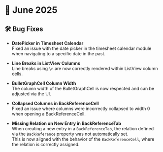# 📅 June 2025

## 🛠 Bug Fixes

- **DatePicker in Timesheet Calendar**  
  Fixed an issue with the date picker in the timesheet calendar module when navigating to a specific date in the past.

- **Line Breaks in ListView Columns**  
  Line breaks using `\n` are now correctly rendered within ListView column cells.

- **BulletGraphCell Column Width**  
  The column width of the BulletGraphCell is now respected and can be adjusted via the UI.

- **Collapsed Columns in BackReferenceCell**  
  Fixed an issue where columns were incorrectly collapsed to width 0 when opening a BackReferenceCell.

- **Missing Relation on New Entry in BackReferenceTab**  
  When creating a new entry in a `BackReferenceTab`, the relation defined via the `BackReference` property was not automatically set.  
  This is now aligned with the behavior of the `BackReferenceCell`, where the relation is correctly assigned.